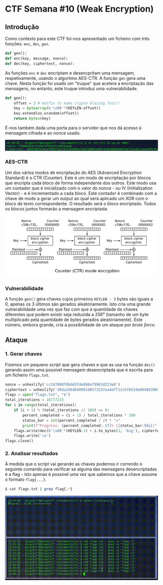 # CTF Semana #10 (Weak Encryption)

## Introdução

Como contexto para este CTF foi-nos apresentado um ficheiro com três funções: `enc`, `dec`, `gen`.

```python
def gen():
def enc(key, message, nonce):
def dec(key, ciphertext, nonce):
```

As funções `enc` e `dec` encriptam e desencpritam uma mensagem, respetivamente, usando o algoritmo AES-CTR.
A função `gen` gera uma chave. Nesta função foi usado um "truque" que acelera a encriptação das mensagens, no entanto, este truque introduz uma vulnerabilidade.

```python
def gen():
	offset = 3 # Hotfix to make Crypto blazing fast!!
	key = bytearray(b'\x00'*(KEYLEN-offset))
	key.extend(os.urandom(offset))
	return bytes(key)
```

É-nos também dada uma porta para o servidor que nos dá acesso à mensagem cifrada e ao nonce usado.

<center>
    <img src="images/ctf10/nc-output.png">
</center>

### AES-CTR

Um dos vários modos de encriptação do AES (Advanced Encryption Standard) é o CTR (Counter). Este é um modo de encriptação por blocos que encripta cada bloco de forma independente dos outros. Este modo usa um contador que é inicializado com o valor do nonce - ou IV (Initialization Vector) - e é incrementado a cada bloco. Este contador é combinado com a chave de modo a gerar um output ao qual será aplicado um XOR com o bloco de texto correspondente. O resultado será o bloco encriptado. Todos os blocos juntos formarão a mensagem encriptada.

<center>
    <img src="images/ctf10/ctr.png" style="background: #FFF">
</center>

### Vulnerabilidade

A função `gen()` gera chaves cujos primeiros `KEYLEN - 3` bytes são iguais a 0, apenas os 3 últimos são gerados aleatóriamente. Isto cria uma grande vulnerabilidade uma vez que faz com que a quantidade de chaves diferentes que podem existir seja reduzida a 256³ (tamanho de um byte multiplicado pela quantidade de bytes gerados aleatóriamente). Este número, embora grande, cria a possibilidade de um ataque por _brute force_.

## Ataque

### 1. Gerar chaves

Fizemos um pequeno script que gera chaves e que as usa na função `dec()` gerando assim uma possível mensagem desencriptada que é escrita para um ficheiro `flags.txt`.

```python
nonce = unhexlify('cc24780078b683fde898ef9963d223e0')
ciphertext = unhexlify('d0da2d6d640981d6573237aa4aff12cbf8d19e00488390cc1ef3395a0d2e81842f3bc2dace7ace')
flags = open("flags.txt", "a")
total_iterations = 16777215
for i in range(total_iterations):
	if (i + 1) % (total_iterations // 100) == 0:
		percent_completed = (i + 1) / total_iterations * 100
		status_bar = int(percent_completed / 2) * "="
		print(f"Progress: {percent_completed:.1f}% [{status_bar:50s}]", end="\r", flush=True)
	flags.write(dec(b'\x00'*(KEYLEN-3) + i.to_bytes(3, 'big'), ciphertext, nonce).decode('latin-1'))
	flags.write('\n')
flags.close()
```

### 2. Analisar resultados

À medida que o script vai gerando as chaves podemos ir correndo o seguinte comando para verificar se alguma das mensagens desencriptadas é a flag - isto apenas é possível uma vez que sabemos que a chave assume o formato `flag{...}`.

```bash
$ cat flags.txt | grep flag{.*}
```

![Attack](images/ctf10/attack.gif)
